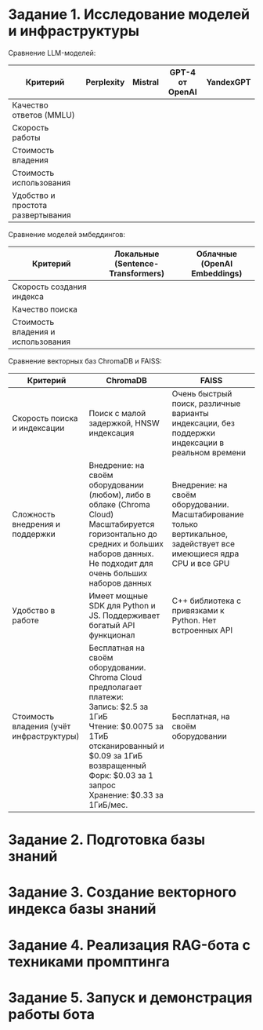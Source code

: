 # Задание 1. Исследование моделей и инфраструктуры

Сравнение LLM-моделей:

| Критерий                          | Perplexity | Mistral | GPT-4 от OpenAI | YandexGPT |
|-----------------------------------|------------|---------|-----------------|-----------|
| Качество ответов (MMLU)           |            |         |                 |           |
| Скорость работы                   |            |         |                 |           |
| Стоимость владения                |            |         |                 |           |
| Стоимость использования           |            |         |                 |           |
| Удобство и простота развертывания |            |         |                 |           |

Сравнение моделей эмбеддингов:

| Критерий                           | Локальные (Sentence-Transformers) | Облачные (OpenAI Embeddings) |
|------------------------------------|-----------------------------------|------------------------------|
| Скорость создания индекса          |                                   |                              |
| Качество поиска                    |                                   |                              |
| Стоимость владения и использования |                                   |                              |

Сравнение векторных баз ChromaDB и FAISS:

| Критерий                                 | ChromaDB                                                                                                                                                                                                                                | FAISS                                                                                                               |
|------------------------------------------|-----------------------------------------------------------------------------------------------------------------------------------------------------------------------------------------------------------------------------------------|---------------------------------------------------------------------------------------------------------------------|
| Скорость поиска и индексации             | Поиск с малой задержкой, HNSW индексация                                                                                                                                                                                                | Очень быстрый поиск, различные варианты индексации, без поддержки индексации в реальном времени                     |
| Сложность внедрения и поддержки          | Внедрение: на своём оборудовании (любом), либо в облаке (Chroma Cloud)<br/>Масштабируется горизонтально до средних и больших наборов данных. Не подходит для очень больших наборов данных                                               | Внедрение: на своём оборудовании. Масштабирование только вертикальное, задействует все имеющиеся ядра CPU и все GPU |
| Удобство в работе                        | Имеет мощные SDK для Python и JS. Поддерживает богатый API функционал                                                                                                                                                                   | C++ библиотека с привязками к Python. Нет встроенных API                                                            |
| Стоимость владения (учёт инфраструктуры) | Бесплатная на своём оборудовании.<br/>Chroma Cloud предполагает платежи:<br/>Запись: $2.5 за 1ГиБ<br/>Чтение: $0.0075 за 1ТиБ отсканированный и $0.09 за 1ГиБ возвращенный<br/>Форк: $0.03 за 1 запрос<br/>Хранение: $0.33 за 1ГиБ/мес. | Бесплатная, на своём оборудовании                                                                                   |


# Задание 2. Подготовка базы знаний

# Задание 3. Создание векторного индекса базы знаний

# Задание 4. Реализация RAG-бота с техниками промптинга

# Задание 5. Запуск и демонстрация работы бота